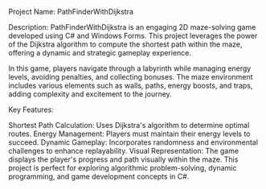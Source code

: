 Project Name: PathFinderWithDijkstra

Description:
PathFinderWithDijkstra is an engaging 2D maze-solving game developed using C# and Windows Forms. This project leverages the power of the Dijkstra algorithm to compute the shortest path within the maze, offering a dynamic and strategic gameplay experience.

In this game, players navigate through a labyrinth while managing energy levels, avoiding penalties, and collecting bonuses. The maze environment includes various elements such as walls, paths, energy boosts, and traps, adding complexity and excitement to the journey.

Key Features:

Shortest Path Calculation: Uses Dijkstra's algorithm to determine optimal routes.
Energy Management: Players must maintain their energy levels to succeed.
Dynamic Gameplay: Incorporates randomness and environmental challenges to enhance replayability.
Visual Representation: The game displays the player's progress and path visually within the maze.
This project is perfect for exploring algorithmic problem-solving, dynamic programming, and game development concepts in C#.
